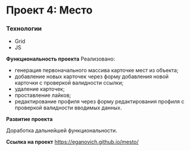 # Проект 4: Место

### Технологии

* Grid
* JS

**Функциональность проекта**
Реализовано:
* генерация первоначального массива карточке мест из объекта;
* добавление новых карточек через форму добавления новой карточки с проверкой валидности ссылки;
* удаление карточек;
* проставление лайков;
* редактирование профиля через форму редактирования профиля с проверкой валидности вводимых данных.


**Развитие проекта**

Доработка дальнейшей функциональности.

**Cсылка на проект**
https://eganovich.github.io/mesto/
